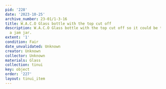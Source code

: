 ```yaml
---
pid: '228'
date: '2023-10-25'
archive_number: 23-01/1-3-16
title: W.A.C.O Glass bottle with the top cut off
description: W.A.C.O Glass bottle with the top cut off so it could be turned into
  a jam jar.
extent: '1'
condition: Fair
date_unvalidated: Unknown
creator: Unknown
collector: Unknown
materials: Glass
collection: tinui
key: object
order: '227'
layout: tinui_item
---
```

